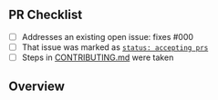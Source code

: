 <!-- 👋 Hi, thanks for sending a PR to backend! 💖.
Please fill out all fields below and make sure each item is true and [x] checked.
Otherwise we may not be able to review your PR. -->

## PR Checklist

- [ ] Addresses an existing open issue: fixes #000
- [ ] That issue was marked as [`status: accepting prs`](https://github.com/gv14982/backend/issues?q=is%3Aopen+is%3Aissue+label%3A%22status%3A+accepting+prs%22)
- [ ] Steps in [CONTRIBUTING.md](https://github.com/gv14982/backend/blob/main/.github/CONTRIBUTING.md) were taken

## Overview

<!-- Description of what is changed and how the code change does that. -->
